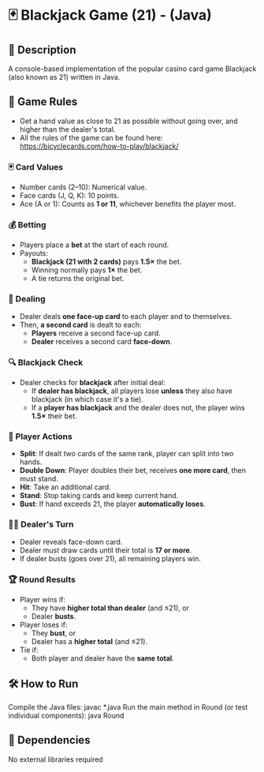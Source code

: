 # 🃏 Blackjack Game (21) - (Java) 
## 📌 Description
A console-based implementation of the popular casino card game Blackjack (also known as 21) written in Java.

## 📝 Game Rules
- Get a hand value as close to 21 as possible without going over, and higher than the dealer's total.
- All the rules of the game can be found here: https://bicyclecards.com/how-to-play/blackjack/
  
### 🃏 Card Values
- Number cards (2–10): Numerical value.
- Face cards (J, Q, K): 10 points.
- Ace (A or 1): Counts as **1 or 11**, whichever benefits the player most.

### 💰 Betting
- Players place a **bet** at the start of each round.
- Payouts:
  - **Blackjack (21 with 2 cards)** pays **1.5×** the bet.
  - Winning normally pays **1×** the bet.
  - A tie returns the original bet.

### 🎲 Dealing
- Dealer deals **one face-up card** to each player and to themselves.
- Then, **a second card** is dealt to each:
  - **Players** receive a second face-up card.
  - **Dealer** receives a second card **face-down**.

### 🔍 Blackjack Check
- Dealer checks for **blackjack** after initial deal:
  - If **dealer has blackjack**, all players lose **unless** they also have blackjack (in which case it's a tie).
  - If a **player has blackjack** and the dealer does not, the player wins **1.5×** their bet.

### 🧍 Player Actions
- **Split**: If dealt two cards of the same rank, player can split into two hands.
- **Double Down**: Player doubles their bet, receives **one more card**, then must stand.
- **Hit**: Take an additional card.
- **Stand**: Stop taking cards and keep current hand.
- **Bust**: If hand exceeds 21, the player **automatically loses**.

### 🧑‍⚖️ Dealer's Turn
- Dealer reveals face-down card.
- Dealer must draw cards until their total is **17 or more**.
- If dealer busts (goes over 21), all remaining players win.

### 🏆 Round Results
- Player wins if:
  - They have **higher total than dealer** (and ≤21), or
  - Dealer **busts**.
- Player loses if:
  - They **bust**, or
  - Dealer has a **higher total** (and ≤21).
- Tie if:
  - Both player and dealer have the **same total**.

## 🛠️ How to Run
Compile the Java files:
javac *.java
Run the main method in Round (or test individual components):
java Round

## 🔁 Dependencies
No external libraries required
